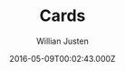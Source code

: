 ---
title: Cards
github: https://github.com/willianjusten/cards-jekyll-template
demo: https://willianjusten.github.io/cards-jekyll-template/
author: Willian Justen
ssg:
  - Jekyll
cms:
  - Markdown
date: 2016-05-09T00:02:43.000Z
description: A simple Jekyll Template Card Based.
draft: true
publish_date: '2016-05-09T00:02:43Z'
update_date: '2020-09-30T16:30:55Z'
github_star: 312
github_fork: 286
---